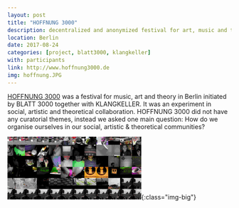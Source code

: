```yaml
---
layout: post
title: "HOFFNUNG 3000"
description: decentralized and anonymized festival for art, music and theory
location: Berlin
date: 2017-08-24
categories: [project, blatt3000, klangkeller]
with: participants
link: http://www.hoffnung3000.de
img: hoffnung.JPG
---
```


[HOFFNUNG 3000](https://hoffnung3000.de) was a festival for music, art and theory in Berlin initiated by BLATT 3000 together with KLANGKELLER. It was an experiment in social, artistic and theoretical collaboration. HOFFNUNG 3000 did not have any curatorial themes, instead we asked one main question: How do we organise ourselves in our social, artistic & theoretical communities? 

![HOFFNUNG3000](/assets/videos/hoffnung3000.gif){:class="img-big"}
